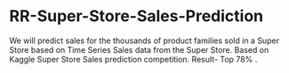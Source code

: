 # RR-Super-Store-Sales-Prediction
We will predict sales for the thousands of product families sold in a Super Store based on Time Series Sales data from the Super Store.
Based on Kaggle Super Store Sales prediction competition. Result- Top 78% .
